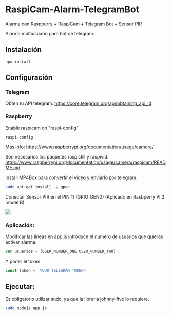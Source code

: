 # RaspiCam-Alarm-TelegramBot
Alarma con Raspberry + RaspiCam + Telegram Bot + Sensor PIR

Alarma multiusuario para bot de telegram. 


## Instalación
```bash
npm install
```

## Configuración

### Telegram
Obten tu API telegram. 
https://core.telegram.org/api/obtaining_api_id


### Raspberry
Enable raspicam on "raspi-config"
```bash
raspi-config
```
Más info: https://www.raspberrypi.org/documentation/usage/camera/

Son necesarios los paquetes raspistill y raspivid. 
https://www.raspberrypi.org/documentation/usage/camera/raspicam/README.md

Install MP4Box para convertir el video y enviarlo por telegram.
```bash
sudo apt-get install -y gpac
```

Conectar Sensor PIR en el PIN 11 (GPIO_GEN0)  (Aplicado en Rasbperry PI 2 model B)

![](http://www.raspberry-pi-geek.com/var/rpi/storage/images/media/images/raspib-gpio/12356-1-eng-US/RasPiB-GPIO_reference.png)



### Aplicación:

Modificar las lineas en app.js introduce el número de usuarios que quieras activar alarma.
```javascript
var usuarios = [USER_NUMBER_ONE,USER_NUMBER_TWO];
```

Y poner el token:
```javascript
const token = 'YOUR TELEGRAM TOKEN';
```

## Ejecutar: 
Es obligatorio utilizar sudo, ya que la libreria johnny-five lo requiere. 
```bash
sudo nodejs app.js
```



